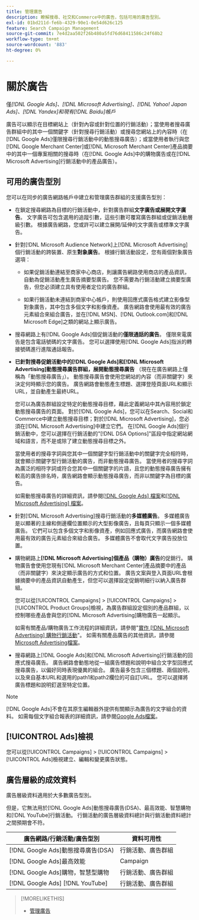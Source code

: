 ```yaml
---
title: 管理廣告
description: 瞭解搜尋、社交和Commerce中的廣告，包括可用的廣告型別。
exl-id: 01bd211d-fe6b-4329-90e1-0e54d626c125
feature: Search Campaign Management
source-git-commit: 7e4d2aa502f26b480a5fd76d68411586c24f68b2
workflow-type: tm+mt
source-wordcount: '883'
ht-degree: 0%

---
```


# 關於廣告

僅&#x200B;*[!DNL Google Ads]、[!DNL Microsoft Advertising]、[!DNL Yahoo! Japan Ads]、[!DNL Yandex]和現有[!DNL Baidu]帳戶*

廣告可以顯示在目標網站上（針對內容或針對位置的行銷活動）；當使用者搜尋廣告群組中的其中一個關鍵字（針對搜尋行銷活動）或搜尋您網站上的內容時（在[!DNL Google Ads]僅限搜尋行銷活動中的動態搜尋廣告）；或當使用者執行與您[!DNL Google Merchant Center]或[!DNL Microsoft Merchant Center]產品摘要中的其中一個專案相關的搜尋時（在[!DNL Google Ads]中的購物廣告或在[!DNL Microsoft Advertising]行銷活動中的產品廣告）。

## 可用的廣告型別

您可以在同步的廣告網路帳戶中建立和管理廣告群組的支援廣告型別：

* 在鎖定搜尋網路為目標的行銷活動中，針對廣告群組&#x200B;**文字廣告或展開文字廣告**。 文字廣告可包含選用的追蹤引數，這些引數可覆寫廣告群組或促銷活動層級引數。 根據廣告網路，您或許可以建立展開/延伸的文字廣告或標準文字廣告。

* 針對[!DNL Microsoft Audience Network]上[!DNL Microsoft Advertising]個行銷活動的跨裝置、原生&#x200B;**對象廣告**。 根據行銷活動設定，您有兩個對象廣告選項：

   * 如果促銷活動連結至商家中心商店，則讓廣告網路使用商店的產品資訊，自動為促銷活動產生廣告摘要型廣告。 您不需要為行銷活動建立摘要型廣告，但您必須建立具有使用者定位的廣告群組。

   * 如果行銷活動未連結到商家中心帳戶，則使用回應式廣告格式建立影像型對象廣告，其中包含多個文字和影像資產。 廣告網路會使用最有效的廣告元素組合來組合廣告，並在[!DNL MSN]、[!DNL Outlook.com]和[!DNL Microsoft Edge]之類的網站上顯示廣告。

* 搜尋網路上有[!DNL Google Ads]個促銷活動的&#x200B;**僅限通話的廣告**。 僅限來電廣告是包含電話號碼的文字廣告。 您可以選擇使用[!DNL Google Ads]指派的轉接號碼進行進階通話報告。

* **已針對搜尋促銷活動中的[!DNL Google Ads]和[!DNL Microsoft Advertising]動態搜尋廣告群組，展開動態搜尋廣告** （現在在廣告網路上僅稱為「動態搜尋廣告」）。 動態搜尋廣告會使用您網站的內容（而非關鍵字）來決定何時顯示您的廣告。 廣告網路會動態產生標題、選擇登陸頁面URL和顯示URL，並自動產生最終URL。

  您可以為廣告群組設定特定的動態搜尋目標，藉此定義網站中其內容用於鎖定動態搜尋廣告的頁面。 對於[!DNL Google Ads]，您可以在Search、Social和Commerce中建立動態搜尋目標；對於[!DNL Microsoft Advertising]，您必須在[!DNL Microsoft Advertising]中建立它們。 在[!DNL Google Ads]個行銷活動中，您可以選擇在行銷活動的&quot;[!DNL DSA Options]&quot;區段中指定網站網域和語言，而不是或除了建立動態搜尋目標之外。

  當使用者的搜尋字詞與您其中一個關鍵字型行銷活動中的關鍵字完全相符時，就會顯示關鍵字型行銷活動的廣告，而非動態搜尋廣告。 當使用者的搜尋字詞為廣泛的相符字詞或符合您其中一個關鍵字的片語，且您的動態搜尋廣告擁有較高的廣告排名時，廣告網路會顯示動態搜尋廣告，而非以關鍵字為目標的廣告。

  如需動態搜尋廣告的詳細資訊，請參閱[[!DNL Google Ads] 檔案](https://support.google.com/google-ads/answer/2471185)和[[!DNL Microsoft Advertising] 檔案](https://help.ads.microsoft.com/#apex/ads/en/56794)。

* 針對[!DNL Microsoft Advertising]搜尋行銷活動的&#x200B;**多媒體廣告**。 多媒體廣告是以顯著的主線和側邊欄位置顯示的大型影像廣告，且每頁只顯示一個多媒體廣告。 它們可以包含多個文字和影像資產，例如回應式廣告，而廣告網路會使用最有效的廣告元素組合來組合廣告。 多媒體廣告不會取代文字廣告投放位置。

* 購物網路上&#x200B;**[!DNL Microsoft Advertising]個產品（購物）廣告**&#x200B;的促銷行。 購物廣告會使用您現有[!DNL Microsoft Merchant Center]產品摘要中的產品（而非關鍵字）來決定顯示廣告的方式和位置。 廣告文案與登入頁面URL會根據摘要中的產品資訊自動產生，但您可以選擇設定促銷明細行以納入廣告群組。

  您可以從[!UICONTROL Campaigns] > [!UICONTROL Campaigns] > [!UICONTROL Product Groups]檢視，為廣告群組設定個別的產品群組，以控制哪些產品會與您的[!DNL Microsoft Advertising]購物廣告一起顯示。

  如需有關產品/購物廣告工作流程的詳細資訊，請參閱&quot;[實作 [!DNL Microsoft Advertising] 購物行銷活動](/help/search-social-commerce/campaign-management/special-workflows/microsoft-shopping-campaigns.md)&quot;。  如需有關產品廣告的其他資訊，請參閱[Microsoft Advertising檔案](https://help.ads.microsoft.com/#apex/3/en/51082)。

* 搜尋網路上[!DNL Google Ads]和[!DNL Microsoft Advertising]行銷活動的回應式搜尋廣告。 廣告網路會動態地從一組廣告標題和說明中組合文字型回應式搜尋廣告，以偏好同時表現優異的組合。 廣告最多包含三個標題、兩個說明，以及來自基本URL和選用的path1和path2欄位的可自訂URL。 您可以選擇將廣告標題和說明釘選至特定位置。

>[!NOTE]
>
>[!DNL Google Ads]不會在其原生編輯器外提供有關顯示為廣告的文字組合的資料。 如需每個文字組合報表的詳細資訊，請參閱[Google Ads檔案](https://support.google.com/google-ads/answer/7684791)。

## [!UICONTROL Ads]檢視

您可以從[!UICONTROL Campaigns] > [!UICONTROL Campaigns] > [!UICONTROL Ads]檢視建立、編輯和變更廣告狀態。

## 廣告層級的成效資料

廣告層級資料適用於大多數廣告型別。

但是，它無法用於[!DNL Google Ads]動態搜尋廣告(DSA)、最高效能、智慧購物和[!DNL YouTube]行銷活動。 行銷活動的廣告層級資料總計與行銷活動資料總計之間預期會不符。

| 廣告網路/行銷活動/廣告型別 | 資料可用性 |
|---|---|
| [!DNL Google Ads]動態搜尋廣告(DSA) | 行銷活動、廣告群組 |
| [!DNL Google Ads]最高效能 | Campaign |
| [!DNL Google Ads]購物，智慧型購物 | 行銷活動、廣告群組 |
| [!DNL Google Ads] [!DNL YouTube] | 行銷活動、廣告群組 |

>[!MORELIKETHIS]
>
>* [管理廣告](ad-manage.md)
